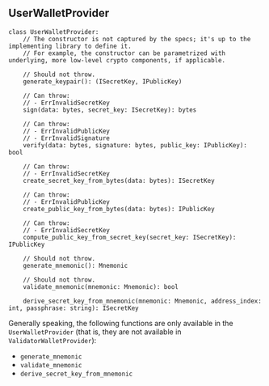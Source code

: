 ## UserWalletProvider

```
class UserWalletProvider:
    // The constructor is not captured by the specs; it's up to the implementing library to define it.
    // For example, the constructor can be parametrized with underlying, more low-level crypto components, if applicable.

    // Should not throw.
    generate_keypair(): (ISecretKey, IPublicKey)

    // Can throw:
    // - ErrInvalidSecretKey
    sign(data: bytes, secret_key: ISecretKey): bytes

    // Can throw:
    // - ErrInvalidPublicKey
    // - ErrInvalidSignature
    verify(data: bytes, signature: bytes, public_key: IPublicKey): bool

    // Can throw:
    // - ErrInvalidSecretKey
    create_secret_key_from_bytes(data: bytes): ISecretKey

    // Can throw:
    // - ErrInvalidPublicKey
    create_public_key_from_bytes(data: bytes): IPublicKey

    // Can throw:
    // - ErrInvalidSecretKey
    compute_public_key_from_secret_key(secret_key: ISecretKey): IPublicKey

    // Should not throw.
    generate_mnemonic(): Mnemonic

    // Should not throw.
    validate_mnemonic(mnemonic: Mnemonic): bool

    derive_secret_key_from_mnemonic(mnemonic: Mnemonic, address_index: int, passphrase: string): ISecretKey
```

Generally speaking, the following functions are only available in the `UserWalletProvider` (that is, they are not available in `ValidatorWalletProvider`):
 - `generate_mnemonic`
 - `validate_mnemonic`
 - `derive_secret_key_from_mnemonic`
